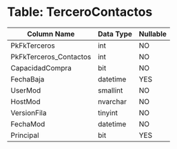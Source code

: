 # Table: TerceroContactos

| Column Name | Data Type | Nullable |
|-------------|-----------|----------|
| PkFkTerceros | int | NO |
| PkFkTerceros_Contactos | int | NO |
| CapacidadCompra | bit | NO |
| FechaBaja | datetime | YES |
| UserMod | smallint | NO |
| HostMod | nvarchar | NO |
| VersionFila | tinyint | NO |
| FechaMod | datetime | NO |
| Principal | bit | YES |
